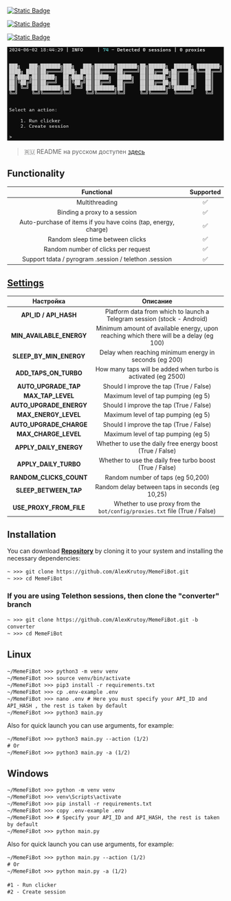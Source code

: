 [![Static Badge](https://img.shields.io/badge/Telegram-Channel-Link?style=for-the-badge&logo=Telegram&logoColor=white&logoSize=auto&color=blue)](https://t.me/hidden_coding)

[![Static Badge](https://img.shields.io/badge/Telegram-Chat-yes?style=for-the-badge&logo=Telegram&logoColor=white&logoSize=auto&color=blue)](https://t.me/hidden_codding_chat)

[![Static Badge](https://img.shields.io/badge/Telegram-Bot%20Link-Link?style=for-the-badge&logo=Telegram&logoColor=white&logoSize=auto&color=blue)](https://t.me/memefi_coin_bot?start=r_e3cd7cd18e)


![img1](.github/images/demo.png)

> 🇷🇺 README на русском доступен [здесь](README-RU.md)

## Functionality
| Functional                                                     | Supported |
|:----------------------------------------------------------------:|:---------:|
| Multithreading                                                 |     ✅     |
| Binding a proxy to a session                                   |     ✅     |
| Auto-purchase of items if you have coins (tap, energy, charge) |     ✅     |
| Random sleep time between clicks                               |     ✅     |
| Random number of clicks per request                            |     ✅     |
| Support tdata / pyrogram .session / telethon .session          |     ✅     |

## [Settings](https://github.com/AlexKrutoy/MemeFiBot/blob/main/.env-example)
| Настройка                | Описание                                                                               |
|:--------------------------:|:----------------------------------------------------------------------------------------:|
| **API_ID / API_HASH**    | Platform data from which to launch a Telegram session (stock - Android)                |
| **MIN_AVAILABLE_ENERGY** | Minimum amount of available energy, upon reaching which there will be a delay (eg 100) |
| **SLEEP_BY_MIN_ENERGY**  | Delay when reaching minimum energy in seconds (eg 200)                                 |
| **ADD_TAPS_ON_TURBO**    | How many taps will be added when turbo is activated (eg 2500)                          |
| **AUTO_UPGRADE_TAP**     | Should I improve the tap (True / False)                                                |
| **MAX_TAP_LEVEL**        | Maximum level of tap pumping (eg 5)                                                    |
| **AUTO_UPGRADE_ENERGY**  | Should I improve the tap (True / False)                                                |
| **MAX_ENERGY_LEVEL**     | Maximum level of tap pumping (eg 5)                                                    |
| **AUTO_UPGRADE_CHARGE**  | Should I improve the tap (True / False)                                                |
| **MAX_CHARGE_LEVEL**     | Maximum level of tap pumping (eg 5)                                                    |
| **APPLY_DAILY_ENERGY**   | Whether to use the daily free energy boost (True / False)                              |
| **APPLY_DAILY_TURBO**    | Whether to use the daily free turbo boost (True / False)                               |
| **RANDOM_CLICKS_COUNT**  | Random number of taps (eg 50,200)                                                      |
| **SLEEP_BETWEEN_TAP**    | Random delay between taps in seconds (eg 10,25)                                        |
| **USE_PROXY_FROM_FILE**  | Whether to use proxy from the `bot/config/proxies.txt` file (True / False)             |

## Installation
You can download [**Repository**](https://github.com/AlexKrutoy/MemeFiBot) by cloning it to your system and installing the necessary dependencies:
```shell
~ >>> git clone https://github.com/AlexKrutoy/MemeFiBot.git
~ >>> cd MemeFiBot
```

### If you are using Telethon sessions, then clone the "converter" branch
```shell
~ >>> git clone https://github.com/AlexKrutoy/MemeFiBot.git -b converter
~ >>> cd MemeFiBot
```

## Linux
```shell
~/MemeFiBot >>> python3 -m venv venv
~/MemeFiBot >>> source venv/bin/activate
~/MemeFiBot >>> pip3 install -r requirements.txt
~/MemeFiBot >>> cp .env-example .env
~/MemeFiBot >>> nano .env # Here you must specify your API_ID and API_HASH , the rest is taken by default
~/MemeFiBot >>> python3 main.py
```

Also for quick launch you can use arguments, for example:
```shell
~/MemeFiBot >>> python3 main.py --action (1/2)
# Or
~/MemeFiBot >>> python3 main.py -a (1/2)
```

## Windows
```shell
~/MemeFiBot >>> python -m venv venv
~/MemeFiBot >>> venv\Scripts\activate
~/MemeFiBot >>> pip install -r requirements.txt
~/MemeFiBot >>> copy .env-example .env
~/MemeFiBot >>> # Specify your API_ID and API_HASH, the rest is taken by default
~/MemeFiBot >>> python main.py
```

Also for quick launch you can use arguments, for example:
```shell
~/MemeFiBot >>> python main.py --action (1/2)
# Or
~/MemeFiBot >>> python main.py -a (1/2)

#1 - Run clicker
#2 - Create session
```
